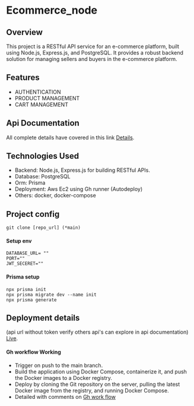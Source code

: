 # Ecommerce_node
## Overview
This project is a RESTful API service for an e-commerce platform, built using Node.js, Express.js, and PostgreSQL. It provides a robust backend solution for managing sellers and buyers in the e-commerce platform.
## Features
* AUTHENTICATION
* PRODUCT MANAGEMENT
* CART MANAGEMENT

## Api Documentation
All complete details have covered in this link [Details](https://documenter.getpostman.com/view/25678286/2sAXqp7iGi).

## Technologies Used

- Backend: Node.js, Express.js for building RESTful APIs.
- Database: PostgreSQL
- Orm: Prisma
- Deployment: Aws Ec2 using Gh runner (Autodeploy)
- Others: docker, docker-compose
## Project config
`````
git clone [repo_url] (*main)
`````
#### Setup env 
```````
DATABASE_URL= ""
PORT=""
JWT_SECERET=""
```````
#### Prisma setup
```````
npx prisma init
npx prisma migrate dev --name init
npx prisma generate
```````
## Deployment details
(api url without token verify others api's can explore in api documentation)
[Live](http://54.163.26.31:5000/api/user/buyer/get-Products).

#### Gh workflow Working
* Trigger on push to the main branch.
* Build the application using Docker Compose, containerize it, and push the Docker images to a Docker registry.
* Deploy by cloning the Git repository on the server, pulling the latest Docker image from the registry, and running Docker Compose.
* Detailed with comments on [Gh work flow](https://github.com/fazil2915/Assignment_nodejs/blob/main/.github/workflows/main.yml)
 



